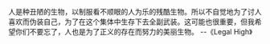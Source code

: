 人是种丑陋的生物，以制服看不顺眼的人为乐的残酷生物。所以不自觉地为了讨人喜欢而伪装自己，为了在这个集体中生存下去全副武装。这可能也很重要，但我希望你们不要忘了，人也是为了正义的存在而努力的美丽生物。 --《Legal High》

<!--
**chihwun/chihwun** is a ✨ _special_ ✨ repository because its `README.md` (this file) appears on your GitHub profile.

Here are some ideas to get you started:

- 🔭 I’m currently working on ...
- 🌱 I’m currently learning ...
- 👯 I’m looking to collaborate on ...
- 🤔 I’m looking for help with ...
- 💬 Ask me about ...
- 📫 How to reach me: ...
- 😄 Pronouns: ...
- ⚡ Fun fact: ...
-->
